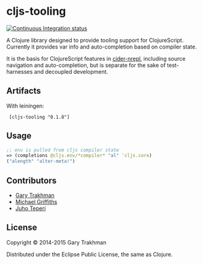 # cljs-tooling

[![Continuous Integration status](https://travis-ci.org/clojure-emacs/cljs-tooling.svg)](http://travis-ci.org/clojure-emacs/cljs-tooling)

A Clojure library designed to provide tooling support for ClojureScript.
Currently it provides var info and auto-completion based on compiler state.

It is the basis for ClojureScript features in
[cider-nrepl](https://github.com/clojure-emacs/cider-nrepl),
including source navigation and auto-completion, but is separate for
the sake of test-harnesses and decoupled development.

## Artifacts

With leiningen:

     [cljs-tooling "0.1.8"]

## Usage

```clojure
;; env is pulled from cljs compiler state
=> (completions @cljs.env/*compiler* "al" 'cljs.core)
("alength" "alter-meta!")
```

## Contributors

* [Gary Trakhman](http://github.com/gtrak)
* [Michael Griffiths](http://github.com/cichli)
* [Juho Teperi](http://github.com/Deraen)

## License

Copyright © 2014-2015 Gary Trakhman

Distributed under the Eclipse Public License, the same as Clojure.
